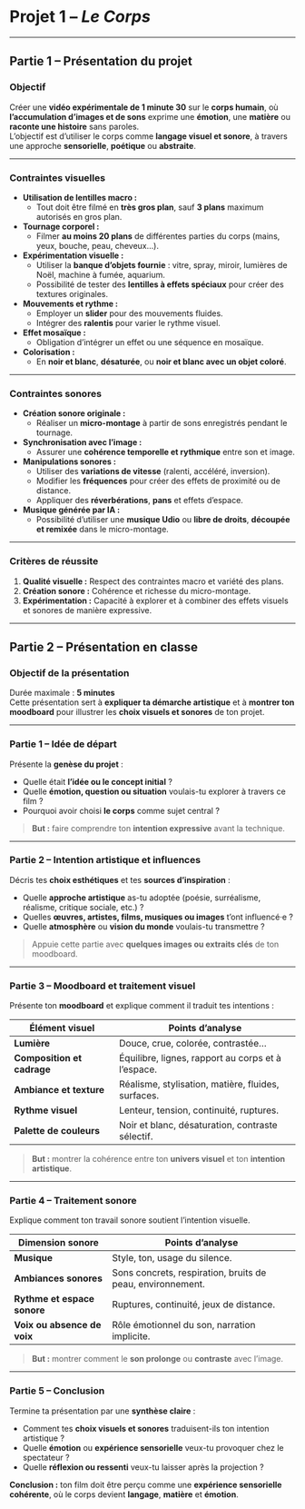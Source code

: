 # Projet 1 – *Le Corps*

---

## Partie 1 – Présentation du projet

### Objectif
Créer une **vidéo expérimentale de 1 minute 30** sur le **corps humain**, où **l’accumulation d’images et de sons** exprime une **émotion**, une **matière** ou **raconte une histoire** sans paroles.  
L’objectif est d’utiliser le corps comme **langage visuel et sonore**, à travers une approche **sensorielle**, **poétique** ou **abstraite**.

---

### Contraintes visuelles

- **Utilisation de lentilles macro :**
  - Tout doit être filmé en **très gros plan**, sauf **3 plans** maximum autorisés en gros plan.
- **Tournage corporel :**
  - Filmer **au moins 20 plans** de différentes parties du corps (mains, yeux, bouche, peau, cheveux…).
- **Expérimentation visuelle :**
  - Utiliser la **banque d’objets fournie** : vitre, spray, miroir, lumières de Noël, machine à fumée, aquarium.
  - Possibilité de tester des **lentilles à effets spéciaux** pour créer des textures originales.
- **Mouvements et rythme :**
  - Employer un **slider** pour des mouvements fluides.
  - Intégrer des **ralentis** pour varier le rythme visuel.
- **Effet mosaïque :**
  - Obligation d’intégrer un effet ou une séquence en mosaïque.
- **Colorisation :**
  - En **noir et blanc**, **désaturée**, ou **noir et blanc avec un objet coloré**.

---

### Contraintes sonores

- **Création sonore originale :**
  - Réaliser un **micro-montage** à partir de sons enregistrés pendant le tournage.
- **Synchronisation avec l’image :**
  - Assurer une **cohérence temporelle et rythmique** entre son et image.
- **Manipulations sonores :**
  - Utiliser des **variations de vitesse** (ralenti, accéléré, inversion).
  - Modifier les **fréquences** pour créer des effets de proximité ou de distance.
  - Appliquer des **réverbérations**, **pans** et effets d’espace.
- **Musique générée par IA :**
  - Possibilité d’utiliser une **musique Udio** ou **libre de droits**, **découpée et remixée** dans le micro-montage.

---

### Critères de réussite

1. **Qualité visuelle :** Respect des contraintes macro et variété des plans.  
2. **Création sonore :** Cohérence et richesse du micro-montage.  
3. **Expérimentation :** Capacité à explorer et à combiner des effets visuels et sonores de manière expressive.  

---

## Partie 2 – Présentation en classe

### Objectif de la présentation
Durée maximale : **5 minutes**  
Cette présentation sert à **expliquer ta démarche artistique** et à **montrer ton moodboard** pour illustrer les **choix visuels et sonores** de ton projet.

---

### Partie 1 – Idée de départ
Présente la **genèse du projet** :  
- Quelle était **l’idée ou le concept initial** ?  
- Quelle **émotion, question ou situation** voulais-tu explorer à travers ce film ?  
- Pourquoi avoir choisi **le corps** comme sujet central ?  

> **But :** faire comprendre ton **intention expressive** avant la technique.

---

### Partie 2 – Intention artistique et influences
Décris tes **choix esthétiques** et tes **sources d’inspiration** :  
- Quelle **approche artistique** as-tu adoptée (poésie, surréalisme, réalisme, critique sociale, etc.) ?  
- Quelles **œuvres, artistes, films, musiques ou images** t’ont influencé·e ?  
- Quelle **atmosphère** ou **vision du monde** voulais-tu transmettre ?  

> Appuie cette partie avec **quelques images ou extraits clés** de ton moodboard.

---

### Partie 3 – Moodboard et traitement visuel
Présente ton **moodboard** et explique comment il traduit tes intentions :  

| Élément visuel | Points d’analyse |
|-----------------|-----------------|
| **Lumière** | Douce, crue, colorée, contrastée… |
| **Composition et cadrage** | Équilibre, lignes, rapport au corps et à l’espace. |
| **Ambiance et texture** | Réalisme, stylisation, matière, fluides, surfaces. |
| **Rythme visuel** | Lenteur, tension, continuité, ruptures. |
| **Palette de couleurs** | Noir et blanc, désaturation, contraste sélectif. |

> **But :** montrer la cohérence entre ton **univers visuel** et ton **intention artistique**.

---

### Partie 4 – Traitement sonore
Explique comment ton travail sonore soutient l’intention visuelle.  

| Dimension sonore | Points d’analyse |
|------------------|-----------------|
| **Musique** | Style, ton, usage du silence. |
| **Ambiances sonores** | Sons concrets, respiration, bruits de peau, environnement. |
| **Rythme et espace sonore** | Ruptures, continuité, jeux de distance. |
| **Voix ou absence de voix** | Rôle émotionnel du son, narration implicite. |

> **But :** montrer comment le **son prolonge** ou **contraste** avec l’image.

---

### Partie 5 – Conclusion
Termine ta présentation par une **synthèse claire** :  
- Comment tes **choix visuels et sonores** traduisent-ils ton intention artistique ?  
- Quelle **émotion** ou **expérience sensorielle** veux-tu provoquer chez le spectateur ?  
- Quelle **réflexion ou ressenti** veux-tu laisser après la projection ?  

**Conclusion :** ton film doit être perçu comme une **expérience sensorielle cohérente**, où le corps devient **langage**, **matière** et **émotion**.
